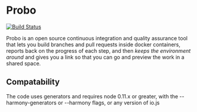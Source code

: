 Probo
===========
[![Build Status](https://travis-ci.org/ProboCI/probo.svg?branch=master)](https://travis-ci.org/ProboCI/probo)

Probo is an open source continuous integration and quality assurance tool
that lets you build branches and pull requests inside docker containers,
reports back on the progress of each step, and then *keeps the environment
around* and gives you a link so that you can go and preview the work in a
shared space.

## Compatability
The code uses generators and requires node 0.11.x or greater, with the --harmony-generators or --harmony flags, or any version of io.js

